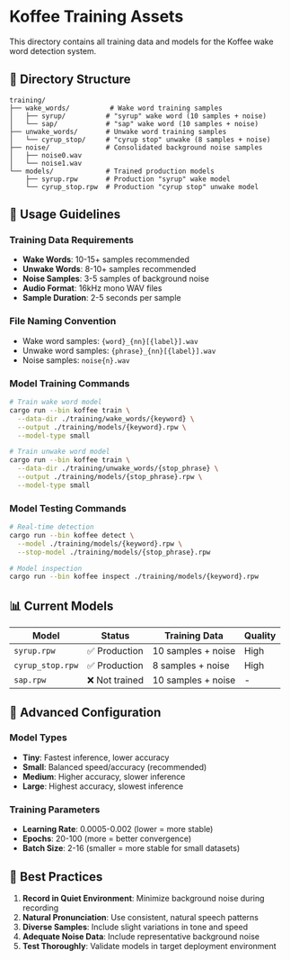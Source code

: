 # Koffee Training Assets

This directory contains all training data and models for the Koffee wake word detection system.

## 📁 Directory Structure

```
training/
├── wake_words/          # Wake word training samples
│   ├── syrup/          # "syrup" wake word (10 samples + noise)
│   └── sap/            # "sap" wake word (10 samples + noise)
├── unwake_words/       # Unwake word training samples
│   └── cyrup_stop/     # "cyrup stop" unwake (8 samples + noise)
├── noise/              # Consolidated background noise samples
│   ├── noise0.wav
│   └── noise1.wav
└── models/             # Trained production models
    ├── syrup.rpw       # Production "syrup" wake model
    └── cyrup_stop.rpw  # Production "cyrup stop" unwake model
```

## 🎯 Usage Guidelines

### Training Data Requirements
- **Wake Words**: 10-15+ samples recommended
- **Unwake Words**: 8-10+ samples recommended  
- **Noise Samples**: 3-5 samples of background noise
- **Audio Format**: 16kHz mono WAV files
- **Sample Duration**: 2-5 seconds per sample

### File Naming Convention
- Wake word samples: `{word}_{nn}[{label}].wav`
- Unwake word samples: `{phrase}_{nn}[{label}].wav`
- Noise samples: `noise{n}.wav`

### Model Training Commands

```bash
# Train wake word model
cargo run --bin koffee train \
  --data-dir ./training/wake_words/{keyword} \
  --output ./training/models/{keyword}.rpw \
  --model-type small

# Train unwake word model  
cargo run --bin koffee train \
  --data-dir ./training/unwake_words/{stop_phrase} \
  --output ./training/models/{stop_phrase}.rpw \
  --model-type small
```

### Model Testing Commands

```bash
# Real-time detection
cargo run --bin koffee detect \
  --model ./training/models/{keyword}.rpw \
  --stop-model ./training/models/{stop_phrase}.rpw

# Model inspection
cargo run --bin koffee inspect ./training/models/{keyword}.rpw
```

## 📊 Current Models

| Model | Status | Training Data | Quality |
|-------|--------|---------------|---------|
| `syrup.rpw` | ✅ Production | 10 samples + noise | High |
| `cyrup_stop.rpw` | ✅ Production | 8 samples + noise | High |
| `sap.rpw` | ❌ Not trained | 10 samples + noise | - |

## 🔧 Advanced Configuration

### Model Types
- **Tiny**: Fastest inference, lower accuracy
- **Small**: Balanced speed/accuracy (recommended)
- **Medium**: Higher accuracy, slower inference
- **Large**: Highest accuracy, slowest inference

### Training Parameters
- **Learning Rate**: 0.0005-0.002 (lower = more stable)
- **Epochs**: 20-100 (more = better convergence)
- **Batch Size**: 2-16 (smaller = more stable for small datasets)

## 🚀 Best Practices

1. **Record in Quiet Environment**: Minimize background noise during recording
2. **Natural Pronunciation**: Use consistent, natural speech patterns
3. **Diverse Samples**: Include slight variations in tone and speed
4. **Adequate Noise Data**: Include representative background noise
5. **Test Thoroughly**: Validate models in target deployment environment